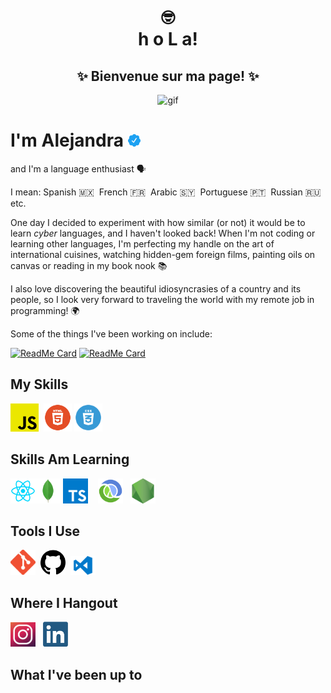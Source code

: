 
<div align=center>
<h1><strong>🤓<br>h o L a!</strong></h1>
<h2><strong>✨ Bienvenue sur ma page! ✨</strong></h2>
</div>

<div align=center height=40 width=100>

![gif](https://media.giphy.com/media/5svXsyhscMiQw/giphy.gif)

</div>

# I'm Alejandra <img height=20.5 width=20.5 src="icons/verified.svg">

and I'm a language enthusiast 🗣️

I mean: Spanish 🇲🇽&nbsp; French 🇫🇷&nbsp; Arabic 🇸🇾&nbsp; Portuguese 🇵🇹&nbsp; Russian 🇷🇺&nbsp; etc.     

One day I decided to experiment with how similar (or not) it would be to learn <em>cyber</em> languages, and I haven't looked back! When I'm not coding or learning other languages, I'm perfecting my handle on the art of international cuisines, watching hidden-gem foreign films, painting oils on canvas or reading in my book nook 📚

I also love discovering the beautiful idiosyncrasies of a country and its people, so I look very forward to traveling the world with my remote job in programming! 🌍

Some of the things I've been working on include:



[![ReadMe Card](https://github-readme-stats.vercel.app/api/pin/?username=AlejandraMRuiz&repo=digital-clock&theme=dark)](https://github.com/anuraghazra/github-readme-stats)
[![ReadMe Card](https://github-readme-stats.vercel.app/api/pin/?username=AlejandraMRuiz&repo=todo-app&theme=dark)](https://github.com/anuraghazra/github-readme-stats)




## My Skills

<img width=45 src="icons/javascript.png">&nbsp; <img width=45 src="icons/html.png"> <img width=45 src="icons/css.webp"> 

## Skills Am Learning

<img width=40 src="icons/react.png"><img width=40 src="icons/mongodb.webp"> <img width=40 src="icons/typescript.png">&nbsp;&nbsp;&nbsp; <img width=40 src="icons/clojure.png">&nbsp;&nbsp; <img width=40 src="icons/node.png">

## Tools I Use

<img width=40 src="icons/git.png">&nbsp; <img width=40 src="icons/github.png">&nbsp; <img width=40 src="icons/vscode.png">

## Where I Hangout

[<img width=40 src="icons/instagram.png">](https://www.instagram.com/amr.codes)&nbsp;&nbsp; 
[<img width=40 src="icons/linkedin.png">](https://www.linkedin.com/in/alejandra-m-ruiz/)

## What I've been up to

<!-- <p align="center">

<img width="99%" src="https://github-readme-stats.vercel.app/api?username=codingknite&show_icons=true&theme=gotham&custom_title=Joel's GitHub Stats" /> -->